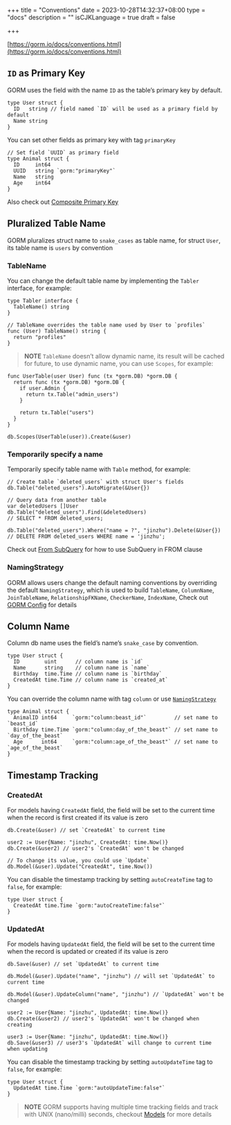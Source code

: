 +++
title = "Conventions"
date = 2023-10-28T14:32:37+08:00
type = "docs"
description = ""
isCJKLanguage = true
draft = false

+++

[https://gorm.io/docs/conventions.html](https://gorm.io/docs/conventions.html)

## `ID` as Primary Key

GORM uses the field with the name `ID` as the table’s primary key by default.

```
type User struct {
  ID   string // field named `ID` will be used as a primary field by default
  Name string
}
```

You can set other fields as primary key with tag `primaryKey`

```
// Set field `UUID` as primary field
type Animal struct {
  ID     int64
  UUID   string `gorm:"primaryKey"`
  Name   string
  Age    int64
}
```

Also check out [Composite Primary Key](https://gorm.io/docs/composite_primary_key.html)

## Pluralized Table Name

GORM pluralizes struct name to `snake_cases` as table name, for struct `User`, its table name is `users` by convention

### TableName

You can change the default table name by implementing the `Tabler` interface, for example:

```
type Tabler interface {
  TableName() string
}

// TableName overrides the table name used by User to `profiles`
func (User) TableName() string {
  return "profiles"
}
```

> **NOTE** `TableName` doesn’t allow dynamic name, its result will be cached for future, to use dynamic name, you can use `Scopes`, for example:

```
func UserTable(user User) func (tx *gorm.DB) *gorm.DB {
  return func (tx *gorm.DB) *gorm.DB {
    if user.Admin {
      return tx.Table("admin_users")
    }

    return tx.Table("users")
  }
}

db.Scopes(UserTable(user)).Create(&user)
```

### Temporarily specify a name

Temporarily specify table name with `Table` method, for example:

```
// Create table `deleted_users` with struct User's fields
db.Table("deleted_users").AutoMigrate(&User{})

// Query data from another table
var deletedUsers []User
db.Table("deleted_users").Find(&deletedUsers)
// SELECT * FROM deleted_users;

db.Table("deleted_users").Where("name = ?", "jinzhu").Delete(&User{})
// DELETE FROM deleted_users WHERE name = 'jinzhu';
```

Check out [From SubQuery](https://gorm.io/docs/advanced_query.html#from_subquery) for how to use SubQuery in FROM clause

### NamingStrategy

GORM allows users change the default naming conventions by overriding the default `NamingStrategy`, which is used to build `TableName`, `ColumnName`, `JoinTableName`, `RelationshipFKName`, `CheckerName`, `IndexName`, Check out [GORM Config](https://gorm.io/docs/gorm_config.html#naming_strategy) for details

## Column Name

Column db name uses the field’s name’s `snake_case` by convention.

```
type User struct {
  ID        uint      // column name is `id`
  Name      string    // column name is `name`
  Birthday  time.Time // column name is `birthday`
  CreatedAt time.Time // column name is `created_at`
}
```

You can override the column name with tag `column` or use [`NamingStrategy`](https://gorm.io/docs/conventions.html#naming_strategy)

```
type Animal struct {
  AnimalID int64     `gorm:"column:beast_id"`         // set name to `beast_id`
  Birthday time.Time `gorm:"column:day_of_the_beast"` // set name to `day_of_the_beast`
  Age      int64     `gorm:"column:age_of_the_beast"` // set name to `age_of_the_beast`
}
```

## Timestamp Tracking

### CreatedAt

For models having `CreatedAt` field, the field will be set to the current time when the record is first created if its value is zero

```
db.Create(&user) // set `CreatedAt` to current time

user2 := User{Name: "jinzhu", CreatedAt: time.Now()}
db.Create(&user2) // user2's `CreatedAt` won't be changed

// To change its value, you could use `Update`
db.Model(&user).Update("CreatedAt", time.Now())
```

You can disable the timestamp tracking by setting `autoCreateTime` tag to `false`, for example:

```
type User struct {
  CreatedAt time.Time `gorm:"autoCreateTime:false"`
}
```

### UpdatedAt

For models having `UpdatedAt` field, the field will be set to the current time when the record is updated or created if its value is zero

```
db.Save(&user) // set `UpdatedAt` to current time

db.Model(&user).Update("name", "jinzhu") // will set `UpdatedAt` to current time

db.Model(&user).UpdateColumn("name", "jinzhu") // `UpdatedAt` won't be changed

user2 := User{Name: "jinzhu", UpdatedAt: time.Now()}
db.Create(&user2) // user2's `UpdatedAt` won't be changed when creating

user3 := User{Name: "jinzhu", UpdatedAt: time.Now()}
db.Save(&user3) // user3's `UpdatedAt` will change to current time when updating
```

You can disable the timestamp tracking by setting `autoUpdateTime` tag to `false`, for example:

```
type User struct {
  UpdatedAt time.Time `gorm:"autoUpdateTime:false"`
}
```

> **NOTE** GORM supports having multiple time tracking fields and track with UNIX (nano/milli) seconds, checkout [Models](https://gorm.io/docs/models.html#time_tracking) for more details